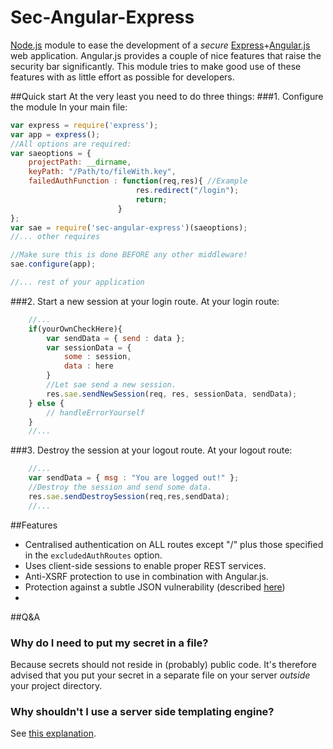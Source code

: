 # Sec-Angular-Express

[Node.js](https://nodejs.org) module to ease the development of a *secure* [Express](http://expressjs.com/)+[Angular.js](https://angularjs.org/) web application. Angular.js provides a couple of nice features that raise the security bar significantly. This module tries to make good use of these features with as little effort as possible for developers.

##Quick start
At the very least you need to do three things:
###1. Configure the module
In your main file:
```JavaScript
var express = require('express');
var app = express();
//All options are required:
var saeoptions = {
	projectPath: __dirname,
	keyPath: "/Path/to/fileWith.key",
	failedAuthFunction : function(req,res){ //Example
							res.redirect("/login");
							return; 
						}
};
var sae = require('sec-angular-express')(saeoptions);
//... other requires

//Make sure this is done BEFORE any other middleware!
sae.configure(app);

//... rest of your application
```

###2. Start a new session at your login route.
At your login route:
```Javascript
	//...
	if(yourOwnCheckHere){
		var sendData = { send : data };
		var sessionData = { 
			some : session,
			data : here
		}
		//Let sae send a new session.
		res.sae.sendNewSession(req, res, sessionData, sendData); 
	} else {
		// handleErrorYourself
	}
	//...
```
###3. Destroy the session at your logout route.
At your logout route: 
```Javascript
	//...
	var sendData = { msg : "You are logged out!" };
	//Destroy the session and send some data.
	res.sae.sendDestroySession(req,res,sendData);
	//...
```

##Features

- Centralised authentication on ALL routes except "/" plus those specified in the `excludedAuthRoutes` option.
- Uses client-side sessions to enable proper REST services. 
- Anti-XSRF protection to use in combination with Angular.js.
- Protection against a subtle JSON vulnerability (described [here](http://haacked.com/archive/2008/11/20/anatomy-of-a-subtle-json-vulnerability.aspx/))
- 

##Q&A

### Why do I need to put my secret in a file?
Because secrets should not reside in (probably) public code. It's therefore advised that you put your secret in a separate file on your server _outside_ your project directory.

### Why shouldn't I use a server side templating engine?
See [this explanation](https://docs.angularjs.org/guide/security#mixing-client-side-and-server-side-templates).

